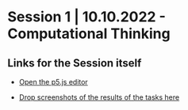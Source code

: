 # Session 1 | 10.10.2022 - Computational Thinking


## Links for the Session itself
- [Open the p5.js editor](https://editor.p5js.org)

- [Drop screenshots of the results of the tasks here](https://cloud.kisdtegg.de/s/session1)
